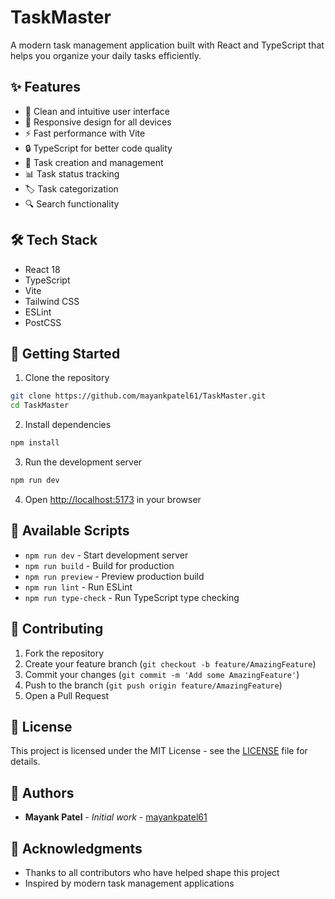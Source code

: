 # TaskMaster

A modern task management application built with React and TypeScript that helps you organize your daily tasks efficiently.

## ✨ Features

- 📱 Clean and intuitive user interface
- 🎨 Responsive design for all devices
- ⚡ Fast performance with Vite
- 🔒 TypeScript for better code quality
- 🎯 Task creation and management
- 📊 Task status tracking
- 🏷️ Task categorization
- 🔍 Search functionality

## 🛠️ Tech Stack

- React 18
- TypeScript
- Vite
- Tailwind CSS
- ESLint
- PostCSS

## 🚀 Getting Started

1. Clone the repository

```bash
git clone https://github.com/mayankpatel61/TaskMaster.git
cd TaskMaster
```

2. Install dependencies

```bash
npm install
```

3. Run the development server

```bash
npm run dev
```

4. Open [http://localhost:5173](http://localhost:5173) in your browser

## 📝 Available Scripts

- `npm run dev` - Start development server
- `npm run build` - Build for production
- `npm run preview` - Preview production build
- `npm run lint` - Run ESLint
- `npm run type-check` - Run TypeScript type checking

## 🤝 Contributing

1. Fork the repository
2. Create your feature branch (`git checkout -b feature/AmazingFeature`)
3. Commit your changes (`git commit -m 'Add some AmazingFeature'`)
4. Push to the branch (`git push origin feature/AmazingFeature`)
5. Open a Pull Request

## 📄 License

This project is licensed under the MIT License - see the [LICENSE](LICENSE) file for details.

## 👥 Authors

- **Mayank Patel** - _Initial work_ - [mayankpatel61](https://github.com/mayankpatel61)

## 🙏 Acknowledgments

- Thanks to all contributors who have helped shape this project
- Inspired by modern task management applications
